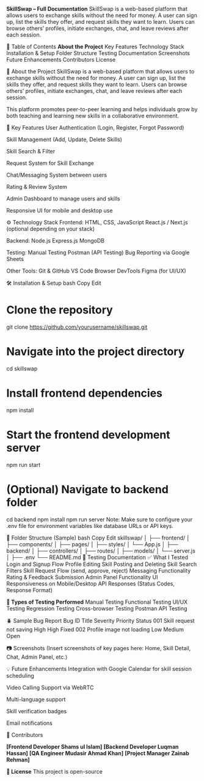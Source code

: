 **SkillSwap – Full Documentation**
SkillSwap is a web-based platform that allows users to exchange skills without the need for money. A user can sign up, list the skills they offer, and request skills they want to learn. Users can browse others’ profiles, initiate exchanges, chat, and leave reviews after each session.

📘 Table of Contents
**About the Project**
Key Features
Technology Stack
Installation & Setup
Folder Structure
Testing Documentation
Screenshots
Future Enhancements
Contributors
License

🧠 About the Project
SkillSwap is a web-based platform that allows users to exchange skills without the need for money. A user can sign up, list the skills they offer, and request skills they want to learn. Users can browse others’ profiles, initiate exchanges, chat, and leave reviews after each session.

This platform promotes peer-to-peer learning and helps individuals grow by both teaching and learning new skills in a collaborative environment.

🚀 Key Features
User Authentication (Login, Register, Forgot Password)

Skill Management (Add, Update, Delete Skills)

Skill Search & Filter

Request System for Skill Exchange

Chat/Messaging System between users

Rating & Review System

Admin Dashboard to manage users and skills

Responsive UI for mobile and desktop use

⚙️ Technology Stack
Frontend:
HTML, CSS, JavaScript
React.js / Next.js (optional depending on your stack)

Backend:
Node.js
Express.js
MongoDB 

Testing:
Manual Testing
Postman (API Testing)
Bug Reporting via Google Sheets 

Other Tools:
Git & GitHub
VS Code
Browser DevTools
Figma (for UI/UX)

🛠️ Installation & Setup
bash
Copy
Edit
# Clone the repository
git clone https://github.com/yourusername/skillswap.git

# Navigate into the project directory
cd skillswap

# Install frontend dependencies
npm install

# Start the frontend development server
npm run start

# (Optional) Navigate to backend folder
cd backend
npm install
npm run server
Note: Make sure to configure your .env file for environment variables like database URLs or API keys.

📁 Folder Structure (Sample)
bash
Copy
Edit
skillswap/
│
├── frontend/
│   ├── components/
│   ├── pages/
│   ├── styles/
│   └── App.js
│
├── backend/
│   ├── controllers/
│   ├── routes/
│   ├── models/
│   └── server.js
│
├── .env
└── README.md
🧪 Testing Documentation
✅ What I Tested
Login and Signup Flow
Profile Editing
Skill Posting and Deleting
Skill Search Filters
Skill Request Flow (send, approve, reject)
Messaging Functionality
Rating & Feedback Submission
Admin Panel Functionality
UI Responsiveness on Mobile/Desktop
API Responses (Status Codes, Response Format)

**🔧 Types of Testing Performed**
Manual Testing
Functional Testing
UI/UX Testing
Regression Testing
Cross-browser Testing
Postman API Testing

🪲 Sample Bug Report
Bug ID	Title	Severity	Priority	Status
001	Skill request not saving	High	High	Fixed
002	Profile image not loading	Low	Medium	Open

📷 Screenshots
(Insert screenshots of key pages here: Home, Skill Detail, Chat, Admin Panel, etc.)

💡 Future Enhancements
Integration with Google Calendar for skill session scheduling

Video Calling Support via WebRTC

Multi-language support

Skill verification badges

Email notifications

🤝 Contributors

**[Frontend Developer Shams ul Islam]**
**[Backend Developer Luqman Hassan]** 
**[QA Engineer Mudasir Ahmad Khan]** 
**[Project Manager Zainab Rehman]**

**📄 License**
This project is open-source
